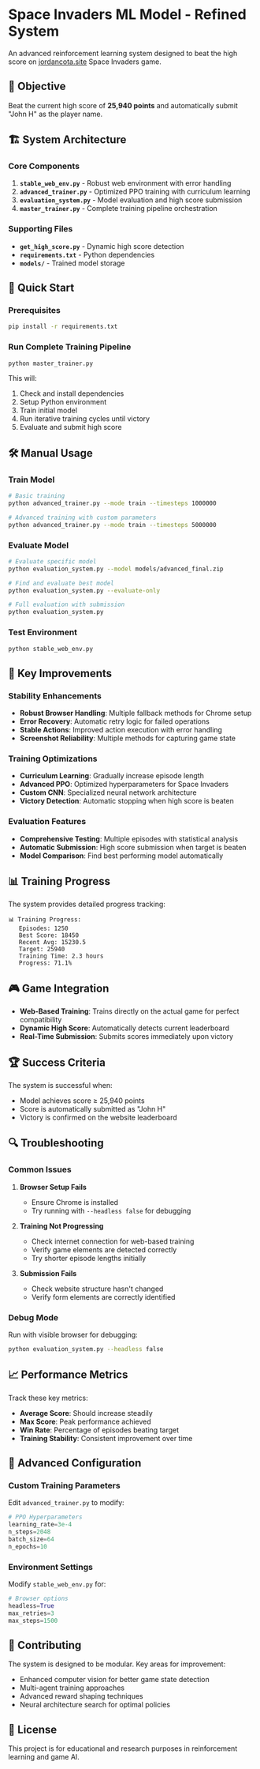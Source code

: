 # Space Invaders ML Model - Refined System

An advanced reinforcement learning system designed to beat the high score on [jordancota.site](https://jordancota.site/) Space Invaders game.

## 🎯 Objective

Beat the current high score of **25,940 points** and automatically submit "John H" as the player name.

## 🏗️ System Architecture

### Core Components

1. **`stable_web_env.py`** - Robust web environment with error handling
2. **`advanced_trainer.py`** - Optimized PPO training with curriculum learning
3. **`evaluation_system.py`** - Model evaluation and high score submission
4. **`master_trainer.py`** - Complete training pipeline orchestration

### Supporting Files

- **`get_high_score.py`** - Dynamic high score detection
- **`requirements.txt`** - Python dependencies
- **`models/`** - Trained model storage

## 🚀 Quick Start

### Prerequisites

```bash
pip install -r requirements.txt
```

### Run Complete Training Pipeline

```bash
python master_trainer.py
```

This will:
1. Check and install dependencies
2. Setup Python environment
3. Train initial model
4. Run iterative training cycles until victory
5. Evaluate and submit high score

## 🛠️ Manual Usage

### Train Model

```bash
# Basic training
python advanced_trainer.py --mode train --timesteps 1000000

# Advanced training with custom parameters
python advanced_trainer.py --mode train --timesteps 5000000
```

### Evaluate Model

```bash
# Evaluate specific model
python evaluation_system.py --model models/advanced_final.zip

# Find and evaluate best model
python evaluation_system.py --evaluate-only

# Full evaluation with submission
python evaluation_system.py
```

### Test Environment

```bash
python stable_web_env.py
```

## 🔧 Key Improvements

### Stability Enhancements

- **Robust Browser Handling**: Multiple fallback methods for Chrome setup
- **Error Recovery**: Automatic retry logic for failed operations
- **Stable Actions**: Improved action execution with error handling
- **Screenshot Reliability**: Multiple methods for capturing game state

### Training Optimizations

- **Curriculum Learning**: Gradually increase episode length
- **Advanced PPO**: Optimized hyperparameters for Space Invaders
- **Custom CNN**: Specialized neural network architecture
- **Victory Detection**: Automatic stopping when high score is beaten

### Evaluation Features

- **Comprehensive Testing**: Multiple episodes with statistical analysis
- **Automatic Submission**: High score submission when target is beaten
- **Model Comparison**: Find best performing model automatically

## 📊 Training Progress

The system provides detailed progress tracking:

```
📊 Training Progress:
   Episodes: 1250
   Best Score: 18450
   Recent Avg: 15230.5
   Target: 25940
   Training Time: 2.3 hours
   Progress: 71.1%
```

## 🎮 Game Integration

- **Web-Based Training**: Trains directly on the actual game for perfect compatibility
- **Dynamic High Score**: Automatically detects current leaderboard
- **Real-Time Submission**: Submits scores immediately upon victory

## 🏆 Success Criteria

The system is successful when:
- Model achieves score ≥ 25,940 points
- Score is automatically submitted as "John H"
- Victory is confirmed on the website leaderboard

## 🔍 Troubleshooting

### Common Issues

1. **Browser Setup Fails**
   - Ensure Chrome is installed
   - Try running with `--headless false` for debugging

2. **Training Not Progressing**
   - Check internet connection for web-based training
   - Verify game elements are detected correctly
   - Try shorter episode lengths initially

3. **Submission Fails**
   - Check website structure hasn't changed
   - Verify form elements are correctly identified

### Debug Mode

Run with visible browser for debugging:

```bash
python evaluation_system.py --headless false
```

## 📈 Performance Metrics

Track these key metrics:

- **Average Score**: Should increase steadily
- **Max Score**: Peak performance achieved
- **Win Rate**: Percentage of episodes beating target
- **Training Stability**: Consistent improvement over time

## 🎯 Advanced Configuration

### Custom Training Parameters

Edit `advanced_trainer.py` to modify:

```python
# PPO Hyperparameters
learning_rate=3e-4
n_steps=2048
batch_size=64
n_epochs=10
```

### Environment Settings

Modify `stable_web_env.py` for:

```python
# Browser options
headless=True
max_retries=3
max_steps=1500
```

## 🤝 Contributing

The system is designed to be modular. Key areas for improvement:

- Enhanced computer vision for better game state detection
- Multi-agent training approaches
- Advanced reward shaping techniques
- Neural architecture search for optimal policies

## 📝 License

This project is for educational and research purposes in reinforcement learning and game AI.